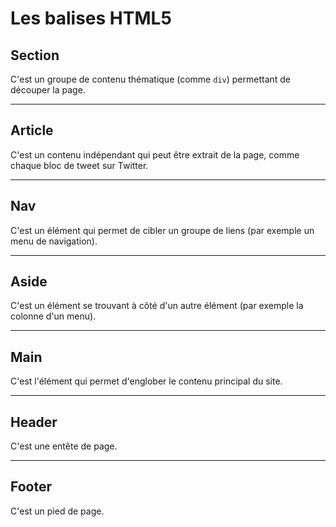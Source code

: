 # Les balises HTML5

## Section

C'est un groupe de contenu thématique (comme `div`) permettant de découper la page.

---

## Article

C'est un contenu indépendant qui peut être extrait de la page, comme chaque bloc de tweet sur Twitter.

---

## Nav

C'est un élément qui permet de cibler un  groupe de liens (par exemple un menu de navigation).

---

## Aside

C'est un élément se trouvant à côté d'un autre élément (par exemple la colonne d'un menu).

---

## Main

C'est l'élément qui permet d'englober le contenu principal du site. 

---

## Header

C'est une entête de page.

---

## Footer 

C'est un pied de page.